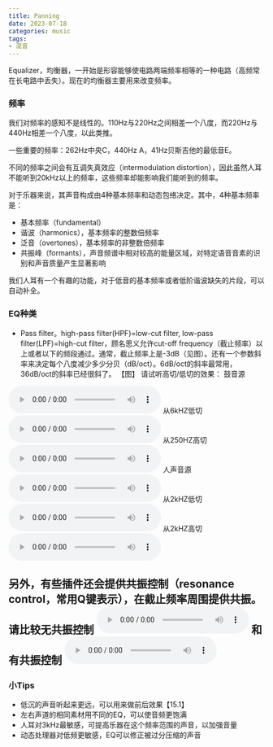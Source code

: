 ```yaml
---
title: Panning
date: 2023-07-18
categories: music
tags:
- 混音
---
```


Equalizer，均衡器，一开始是形容能够使电路两端频率相等的一种电路（高频常在长电路中丢失）。现在的均衡器主要用来改变频率。

### 频率
我们对频率的感知不是线性的。110Hz与220Hz之间相差一个八度，而220Hz与440Hz相差一个八度，以此类推。

一些重要的频率：262Hz中央C，440Hz A，41Hz贝斯吉他的最低音E。

不同的频率之间会有互调失真效应（intermodulation distortion），因此虽然人耳不能听到20kHz以上的频率，这些频率却能影响我们能听到的频率。

对于乐器来说，其声音构成由4种基本频率和动态包络决定。其中，4种基本频率是：
- 基本频率（fundamental）
- 谐波（harmonics），基本频率的整数倍频率
- 泛音（overtones），基本频率的非整数倍频率
- 共振峰（formants），声音频谱中相对较高的能量区域，对特定语音音素的识别和声音质量产生显著影响

我们人耳有一个有趣的功能，对于低音的基本频率或者低阶谐波缺失的片段，可以自动补全。

### EQ种类
- Pass filter。high-pass filter(HPF)=low-cut filter, low-pass filter(LPF)=high-cut filter，顾名思义允许cut-off frequency（截止频率）以上或者以下的频段通过。通常，截止频率上是-3dB（见图）。还有一个参数斜率来决定每个八度减少多少分贝（dB/oct）。6dB/oct的斜率最常用，36dB/oct的斜率已经很斜了。
【图】
请试听高切/低切的效果：
鼓音源
<audio controls>
  <source src="/assets/music/15.3.wav" type="audio/wav">
</audio>
从6kHZ低切
<audio controls>
  <source src="/assets/music/15.8.wav" type="audio/wav">
</audio>
从250HZ高切
<audio controls>
  <source src="/assets/music/15.12.wav" type="audio/wav">
</audio>
人声音源
<audio controls>
  <source src="/assets/music/15.14.wav" type="audio/wav">
</audio>
从2kHZ低切
<audio controls>
  <source src="/assets/music/15.18.wav" type="audio/wav">
</audio>
从2kHZ高切
<audio controls>
  <source src="/assets/music/15.22.wav" type="audio/wav">
</audio>

另外，有些插件还会提供共振控制（resonance control，常用Q键表示），在截止频率周围提供共振。
请比较无共振控制
<audio controls>
  <source src="/assets/music/15.37.wav" type="audio/wav">
</audio>
和有共振控制
<audio controls>
  <source src="/assets/music/15.38.wav" type="audio/wav">
</audio>
- 

### 小Tips
- 低沉的声音听起来更远，可以用来做前后效果【15.1】
- 左右声道的相同素材用不同的EQ，可以使音频更饱满
- 人耳对3kHz最敏感，可提高乐器在这个频率范围的声音，以加强音量
- 动态处理器对低频更敏感，EQ可以修正被过分压缩的声音